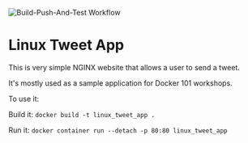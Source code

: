 ![Build-Push-And-Test Workflow](https://github.com/erstucki/autobuilds/actions/workflows/build-push-and-deploy.yml/badge.svg)
# Linux Tweet App

This is very simple NGINX website that allows a user to send a tweet. 

It's mostly used as a sample application for Docker 101 workshops. 

To use it:

Build it:
`docker build -t linux_tweet_app .`

Run it:
`docker container run --detach -p 80:80 linux_tweet_app`

